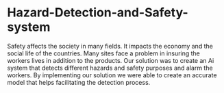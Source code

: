 # Hazard-Detection-and-Safety-system
Safety affects the society in many fields. It impacts the economy and the social life of the countries. Many sites face a problem in insuring the workers lives in addition to the products. Our solution was to create an Ai system that detects different hazards and safety purposes and alarm the workers. By implementing our solution we were able to create an accurate model that helps facilitating the detection process.
